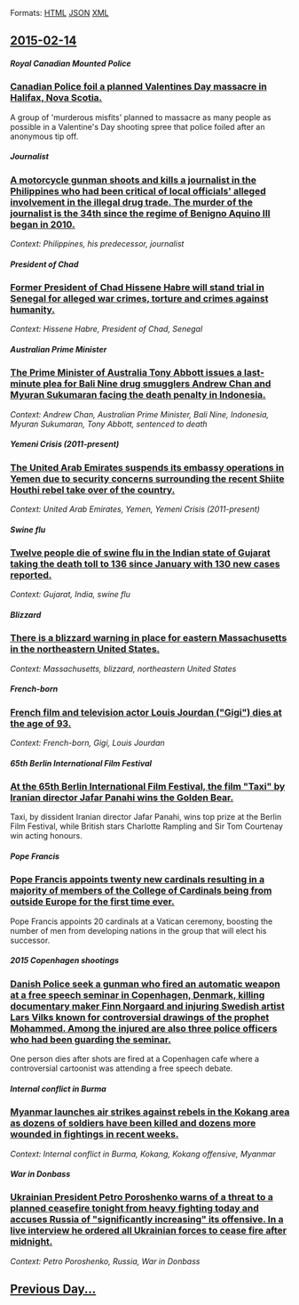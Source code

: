 
Formats: [HTML](2015/02/14/index.html)  [JSON](2015/02/14/index.json)  [XML](2015/02/14/index.xml)  

## [2015-02-14](/news/2015/02/14/index.md)

##### Royal Canadian Mounted Police
### [Canadian Police foil a planned Valentines Day massacre in Halifax, Nova Scotia. ](/news/2015/02/14/canadian-police-foil-a-planned-valentines-day-massacre-in-halifax-nova-scotia.md)
A group of &#39;murderous misfits&#39; planned to massacre as many people as possible in a Valentine&#39;s Day shooting spree that police foiled after an anonymous tip off.

##### Journalist
### [A motorcycle gunman shoots and kills a journalist in the Philippines who had been critical of local officials' alleged involvement in the illegal drug trade. The murder of the journalist is the 34th since the regime of Benigno Aquino III began in 2010. ](/news/2015/02/14/a-motorcycle-gunman-shoots-and-kills-a-journalist-in-the-philippines-who-had-been-critical-of-local-officials-alleged-involvement-in-the-il.md)
_Context: Philippines, his predecessor, journalist_

##### President of Chad
### [Former President of Chad Hissene Habre will stand trial in Senegal for alleged war crimes, torture and crimes against humanity. ](/news/2015/02/14/former-president-of-chad-hissa-ne-habra-c-will-stand-trial-in-senegal-for-alleged-war-crimes-torture-and-crimes-against-humanity.md)
_Context: Hissene Habre, President of Chad, Senegal_

##### Australian Prime Minister
### [The Prime Minister of Australia Tony Abbott issues a last-minute plea for Bali Nine drug smugglers Andrew Chan and Myuran Sukumaran facing the death penalty in Indonesia. ](/news/2015/02/14/the-prime-minister-of-australia-tony-abbott-issues-a-last-minute-plea-for-bali-nine-drug-smugglers-andrew-chan-and-myuran-sukumaran-facing-t.md)
_Context: Andrew Chan, Australian Prime Minister, Bali Nine, Indonesia, Myuran Sukumaran, Tony Abbott, sentenced to death_

##### Yemeni Crisis (2011-present)
### [The United Arab Emirates suspends its embassy operations in Yemen due to security concerns surrounding the recent Shiite Houthi rebel take over of the country. ](/news/2015/02/14/the-united-arab-emirates-suspends-its-embassy-operations-in-yemen-due-to-security-concerns-surrounding-the-recent-shiite-houthi-rebel-take-o.md)
_Context: United Arab Emirates, Yemen, Yemeni Crisis (2011-present)_

##### Swine flu
### [Twelve people die of swine flu in the Indian state of Gujarat taking the death toll to 136 since January with 130 new cases reported. ](/news/2015/02/14/twelve-people-die-of-swine-flu-in-the-indian-state-of-gujarat-taking-the-death-toll-to-136-since-january-with-130-new-cases-reported.md)
_Context: Gujarat, India, swine flu_

##### Blizzard
### [There is a blizzard warning in place for eastern Massachusetts in the northeastern United States. ](/news/2015/02/14/there-is-a-blizzard-warning-in-place-for-eastern-massachusetts-in-the-northeastern-united-states.md)
_Context: Massachusetts, blizzard, northeastern United States_

##### French-born
### [French film and television actor Louis Jourdan ("Gigi") dies at the age of 93. ](/news/2015/02/14/french-film-and-television-actor-louis-jourdan-gigi-dies-at-the-age-of-93.md)
_Context: French-born, Gigi, Louis Jourdan_

##### 65th Berlin International Film Festival
### [At the 65th Berlin International Film Festival, the film "Taxi" by Iranian director Jafar Panahi wins the Golden Bear. ](/news/2015/02/14/at-the-65th-berlin-international-film-festival-the-film-taxi-by-iranian-director-jafar-panahi-wins-the-golden-bear.md)
Taxi, by dissident Iranian director Jafar Panahi, wins top prize at the Berlin Film Festival, while British stars Charlotte Rampling and Sir Tom Courtenay win acting honours.

##### Pope Francis
### [Pope Francis appoints twenty new cardinals resulting in a majority of members of the College of Cardinals being from outside Europe for the first time ever. ](/news/2015/02/14/pope-francis-appoints-twenty-new-cardinals-resulting-in-a-majority-of-members-of-the-college-of-cardinals-being-from-outside-europe-for-the.md)
Pope Francis appoints 20 cardinals at a Vatican ceremony, boosting the number of men from developing nations in the group that will elect his successor.

##### 2015 Copenhagen shootings
### [Danish Police seek a gunman who fired an automatic weapon at a free speech seminar in Copenhagen, Denmark, killing documentary maker Finn Norgaard and injuring Swedish artist Lars Vilks known for controversial drawings of the prophet Mohammed. Among the injured are also three police officers who had been guarding the seminar. ](/news/2015/02/14/danish-police-seek-a-gunman-who-fired-an-automatic-weapon-at-a-free-speech-seminar-in-copenhagen-denmark-killing-documentary-maker-finn-na.md)
One person dies after shots are fired at a Copenhagen cafe where a controversial cartoonist was attending a free speech debate.

##### Internal conflict in Burma
### [Myanmar launches air strikes against rebels in the Kokang area as dozens of soldiers have been killed and dozens more wounded in fightings in recent weeks. ](/news/2015/02/14/myanmar-launches-air-strikes-against-rebels-in-the-kokang-area-as-dozens-of-soldiers-have-been-killed-and-dozens-more-wounded-in-fightings-i.md)
_Context: Internal conflict in Burma, Kokang, Kokang offensive, Myanmar_

##### War in Donbass
### [Ukrainian President Petro Poroshenko warns of a threat to a planned ceasefire tonight from heavy fighting today and accuses Russia of "significantly increasing" its offensive. In a live interview he ordered all Ukrainian forces to cease fire after midnight. ](/news/2015/02/14/ukrainian-president-petro-poroshenko-warns-of-a-threat-to-a-planned-ceasefire-tonight-from-heavy-fighting-today-and-accuses-russia-of-signi.md)
_Context: Petro Poroshenko, Russia, War in Donbass_

## [Previous Day...](/news/2015/02/13/index.md)

